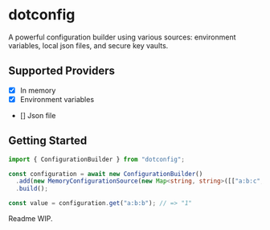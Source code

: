 # dotconfig

A powerful configuration builder using various sources: environment variables, local json files, and secure key vaults.

## Supported Providers

- [x] In memory
- [x] Environment variables
- [] Json file

## Getting Started

```ts
import { ConfigurationBuilder } from "dotconfig";

const configuration = await new ConfigurationBuilder()
  .add(new MemoryConfigurationSource(new Map<string, string>([["a:b:c", "1"]])))
  .build();

const value = configuration.get("a:b:b"); // => "1"
```

Readme WIP.
